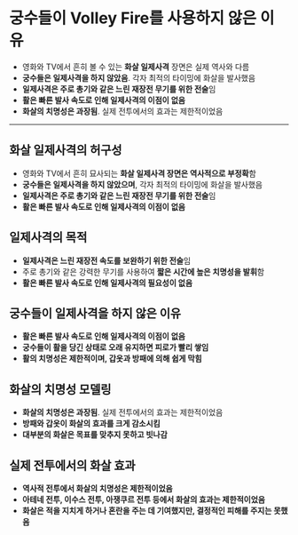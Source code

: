 # 궁수들이 Volley Fire를 사용하지 않은 이유


* 영화와 TV에서 흔히 볼 수 있는 **화살 일제사격** 장면은 실제 역사와 다름
* **궁수들은 일제사격을 하지 않았음**. 각자 최적의 타이밍에 화살을 발사했음
* **일제사격은 주로 총기와 같은 느린 재장전 무기를 위한 전술**임
* **활은 빠른 발사 속도로 인해 일제사격의 이점이 없음**
* **화살의 치명성은 과장됨**. 실제 전투에서의 효과는 제한적이었음

---

화살 일제사격의 허구성
------------

* 영화와 TV에서 흔히 묘사되는 **화살 일제사격 장면은 역사적으로 부정확**함
* **궁수들은 일제사격을 하지 않았으며**, 각자 최적의 타이밍에 화살을 발사했음
* **일제사격은 주로 총기와 같은 느린 재장전 무기를 위한 전술**임
* **활은 빠른 발사 속도로 인해 일제사격의 이점이 없음**

일제사격의 목적
--------

* **일제사격은 느린 재장전 속도를 보완하기 위한 전술**임
* 주로 총기와 같은 강력한 무기를 사용하여 **짧은 시간에 높은 치명성을 발휘**함
* **활은 빠른 발사 속도로 인해 일제사격의 필요성이 없음**

궁수들이 일제사격을 하지 않은 이유
-------------------

* **활은 빠른 발사 속도로 인해 일제사격의 이점이 없음**
* **궁수들이 활을 당긴 상태로 오래 유지하면 피로가 빨리 쌓임**
* **활의 치명성은 제한적이며, 갑옷과 방패에 의해 쉽게 막힘**

화살의 치명성 모델링
-----------

* **화살의 치명성은 과장됨**. 실제 전투에서의 효과는 제한적이었음
* **방패와 갑옷이 화살의 효과를 크게 감소시킴**
* **대부분의 화살은 목표를 맞추지 못하고 빗나감**

실제 전투에서의 화살 효과
--------------

* **역사적 전투에서 화살의 치명성은 제한적이었음**
* **아테네 전투, 이수스 전투, 아쟁쿠르 전투 등에서 화살의 효과는 제한적이었음**
* **화살은 적을 지치게 하거나 혼란을 주는 데 기여했지만, 결정적인 피해를 주지는 못했음**

